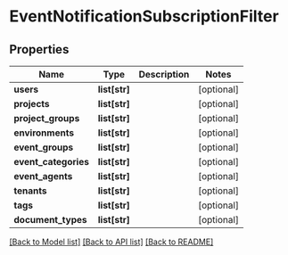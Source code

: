 # EventNotificationSubscriptionFilter

## Properties
Name | Type | Description | Notes
------------ | ------------- | ------------- | -------------
**users** | **list[str]** |  | [optional] 
**projects** | **list[str]** |  | [optional] 
**project_groups** | **list[str]** |  | [optional] 
**environments** | **list[str]** |  | [optional] 
**event_groups** | **list[str]** |  | [optional] 
**event_categories** | **list[str]** |  | [optional] 
**event_agents** | **list[str]** |  | [optional] 
**tenants** | **list[str]** |  | [optional] 
**tags** | **list[str]** |  | [optional] 
**document_types** | **list[str]** |  | [optional] 

[[Back to Model list]](../README.md#documentation-for-models) [[Back to API list]](../README.md#documentation-for-api-endpoints) [[Back to README]](../README.md)

